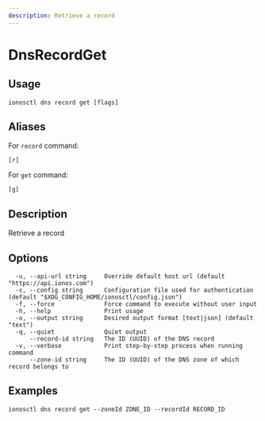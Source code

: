 ```yaml
---
description: Retrieve a record
---
```


# DnsRecordGet

## Usage

```text
ionosctl dns record get [flags]
```

## Aliases

For `record` command:

```text
[r]
```

For `get` command:

```text
[g]
```

## Description

Retrieve a record

## Options

```text
  -u, --api-url string     Override default host url (default "https://api.ionos.com")
  -c, --config string      Configuration file used for authentication (default "$XDG_CONFIG_HOME/ionosctl/config.json")
  -f, --force              Force command to execute without user input
  -h, --help               Print usage
  -o, --output string      Desired output format [text|json] (default "text")
  -q, --quiet              Quiet output
      --record-id string   The ID (UUID) of the DNS record
  -v, --verbose            Print step-by-step process when running command
      --zone-id string     The ID (UUID) of the DNS zone of which record belongs to
```

## Examples

```text
ionosctl dns record get --zoneId ZONE_ID --recordId RECORD_ID
```

